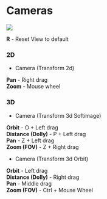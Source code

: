 # Cameras

![](~/img/vvvv_CameraCone2_0.png "")   



**R** - Reset View to default  



### 2D
* <span class="node">Camera (Transform 2d)</span>  

**Pan** - Right drag  
**Zoom** - Mouse wheel  

### 3D
* <span class="node">Camera (Transform 3d Softimage)</span>  

**Orbit** - O + Left drag  
**Distance (Dolly)** - P + Left drag  
**Pan** - Z + Left drag  
**Zoom (FOV)** - Z + Right drag  

* <span class="node">Camera (Transform 3d Orbit)</span>  

**Orbit** - Left drag  
**Distance (Dolly)** - Right drag  
**Pan** - Middle drag  
**Zoom (FOV)** - Ctrl + Mouse Wheel  




